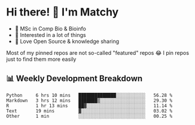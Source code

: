 # Hi there! 👋 I'm Matchy

- 🧬 MSc in Comp Bio & Bioinfo
- 🎈 Interested in a lot of things
- 💜 Love Open Source & knowledge sharing

Most of my pinned repos are not so-called "featured" repos 😂 I pin repos just to find them more easily

## 📊 Weekly Development Breakdown

<!--START_SECTION:waka-->

```text
Python     6 hrs 10 mins   ██████████████░░░░░░░░░░░   56.28 %
Markdown   3 hrs 12 mins   ███████▒░░░░░░░░░░░░░░░░░   29.30 %
R          1 hr 13 mins    ██▓░░░░░░░░░░░░░░░░░░░░░░   11.14 %
Text       19 mins         ▓░░░░░░░░░░░░░░░░░░░░░░░░   03.02 %
Other      1 min           ░░░░░░░░░░░░░░░░░░░░░░░░░   00.25 %
```

<!--END_SECTION:waka-->
